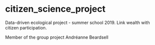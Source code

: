 # citizen_science_project
Data-driven ecological project - summer school 2019. Link wealth with citizen participation.

Member of the group project
Andréanne Beardsell
